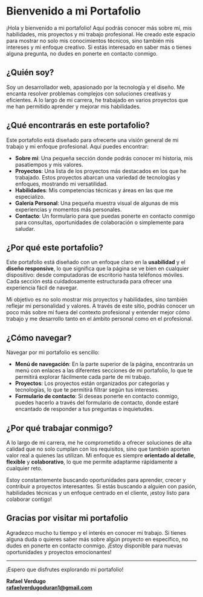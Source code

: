 # Bienvenido a mi Portafolio

¡Hola y bienvenido a mi portafolio! Aquí podrás conocer más sobre mí, mis habilidades, mis proyectos y mi trabajo profesional. He creado este espacio para mostrar no solo mis conocimientos técnicos, sino también mis intereses y mi enfoque creativo. Si estás interesado en saber más o tienes alguna pregunta, no dudes en ponerte en contacto conmigo.

## ¿Quién soy?

Soy un desarrollador web, apasionado por la tecnología y el diseño. Me encanta resolver problemas complejos con soluciones creativas y eficientes. A lo largo de mi carrera, he trabajado en varios proyectos que me han permitido aprender y mejorar mis habilidades.

## ¿Qué encontrarás en este portafolio?

Este portafolio está diseñado para ofrecerte una visión general de mi trabajo y mi enfoque profesional. Aquí puedes encontrar:

- **Sobre mí**: Una pequeña sección donde podrás conocer mi historia, mis pasatiempos y mis valores.
- **Proyectos**: Una lista de los proyectos más destacados en los que he trabajado. Estos proyectos abarcan una variedad de tecnologías y enfoques, mostrando mi versatilidad.
- **Habilidades**: Mis competencias técnicas y áreas en las que me especializo.
- **Galería Personal**: Una pequeña muestra visual de algunas de mis experiencias y momentos más personales.
- **Contacto**: Un formulario para que puedas ponerte en contacto conmigo para consultas, oportunidades de colaboración o simplemente para saludar.

## ¿Por qué este portafolio?

Este portafolio está diseñado con un enfoque claro en la **usabilidad** y el **diseño responsive**, lo que significa que la página se ve bien en cualquier dispositivo: desde computadoras de escritorio hasta teléfonos móviles. Cada sección está cuidadosamente estructurada para ofrecer una experiencia fácil de navegar.

Mi objetivo es no solo mostrar mis proyectos y habilidades, sino también reflejar mi personalidad y valores. A través de este sitio, podrás conocer un poco más sobre mí fuera del contexto profesional y entender mejor cómo trabajo y me desarrollo tanto en el ámbito personal como en el profesional.

## ¿Cómo navegar?

Navegar por mi portafolio es sencillo:

- **Menú de navegación**: En la parte superior de la página, encontrarás un menú con enlaces a las diferentes secciones de mi portafolio, lo que te permitirá explorar fácilmente cada parte de mi trabajo.
- **Proyectos**: Los proyectos están organizados por categorías y tecnologías, lo que te permitirá filtrar según tus intereses.
- **Formulario de contacto**: Si deseas ponerte en contacto conmigo, puedes hacerlo a través del formulario de contacto, donde estaré encantado de responder a tus preguntas o inquietudes.

## ¿Por qué trabajar conmigo?

A lo largo de mi carrera, me he comprometido a ofrecer soluciones de alta calidad que no solo cumplan con los requisitos, sino que también aporten valor real a quienes las utilizan. Mi enfoque es siempre **orientado al detalle**, **flexible** y **colaborativo**, lo que me permite adaptarme rápidamente a cualquier reto.

Estoy constantemente buscando oportunidades para aprender, crecer y contribuir a proyectos interesantes. Si estás buscando a alguien con pasión, habilidades técnicas y un enfoque centrado en el cliente, ¡estoy listo para colaborar contigo!

## Gracias por visitar mi portafolio

Agradezco mucho tu tiempo y el interés en conocer mi trabajo. Si tienes alguna duda o quieres saber más sobre algún proyecto en específico, no dudes en ponerte en contacto conmigo. ¡Estoy disponible para nuevas oportunidades y proyectos emocionantes!

---

¡Espero que disfrutes explorando mi portafolio!

**Rafael Verdugo**  
**rafaelverdugoduran1@gmail.com**  

